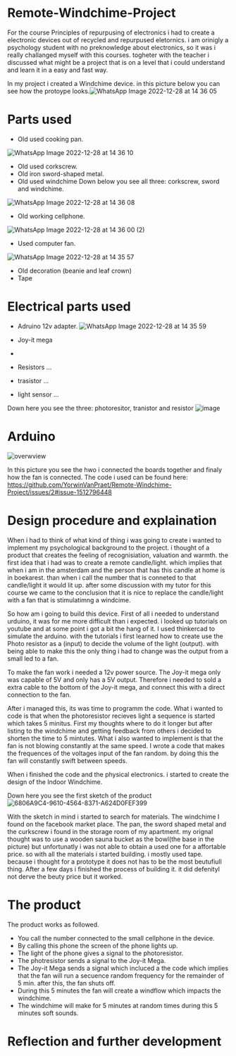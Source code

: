 # Remote-Windchime-Project

For the course Principles of repurpusing of electronics i had to create a electronic devices out of recycled and repurpused eletornics. 
i am orinigly a psychology student with no preknowledge about electronics, so it was i really challanged myself with this courses. 
togheter with the teacher i discussed what might be a project that is on a level that i could understand and learn it in a easy and fast way.

In my project i created a Windchime device. in this picture below you can see how the protoype looks.![WhatsApp Image 2022-12-28 at 14 36 05](https://user-images.githubusercontent.com/121553579/209814721-6d9a0c35-7d71-42e9-a177-73df867d03d9.jpeg)

# Parts used

- Old used cooking pan.

![WhatsApp Image 2022-12-28 at 14 36 10](https://user-images.githubusercontent.com/121553579/209816692-9450c4c7-0f04-4d24-8177-716842147d89.jpeg)

- Old used corkscrew.
- Old iron sword-shaped metal.
- Old used windchime 
Down below you see all three: corkscrew, sword and windchime.

![WhatsApp Image 2022-12-28 at 14 36 08](https://user-images.githubusercontent.com/121553579/209816564-32651d87-b8fb-4667-bbbe-6a6186f93c74.jpeg)

- Old working cellphone.

![WhatsApp Image 2022-12-28 at 14 36 00 (2)](https://user-images.githubusercontent.com/121553579/209816704-b6c4a25c-c5c1-4840-aa46-9d5d3ae7301c.jpeg)

- Used computer fan.

![WhatsApp Image 2022-12-28 at 14 35 57](https://user-images.githubusercontent.com/121553579/209816485-8e425b6a-dd06-4d2e-bc2f-d9a0934e4bfe.jpeg)

- Old decoration (beanie and leaf crown)
- Tape

# Electrical parts used

- Adruino 12v adapter. 
![WhatsApp Image 2022-12-28 at 14 35 59](https://user-images.githubusercontent.com/121553579/209816395-46ab2d93-5781-4f0a-a46e-ad047a4cd7c0.jpeg)

- Joy-it mega
- 

- Resistors ...
- trasistor ...
- light sensor ...

Down here you see the three: photoresitor, tranistor and resistor
![image](https://user-images.githubusercontent.com/121553579/209834156-413e4426-be45-44be-9163-e2733aeaeb7c.png)



# Arduino 
![overwview](https://user-images.githubusercontent.com/121553579/209814876-22cf98eb-8fba-4687-8494-975da17d1075.jpeg)

In this picture you see the hwo i connected the boards together and finaly how the fan is connected.
The code i used can be found here:  https://github.com/YorwinVanPraet/Remote-Windchime-Project/issues/2#issue-1512796448





# Design procedure and explaination


When i had to think of what kind of thing i was going to create i wanted to implement my psychological background to the project.
i thought of a product that creates the feeling of recognisiation, valuation and warmth.
the first idea that i had was to create a remote candle/light. which implies that when i am in the amsterdam and the person that has this candle at home is in boekarest.
than when i call the number that is conneted to that candle/light it would lit up.
after some discussion with my tutor for this course we came to the conclusion that it is nice to replace the candle/light with a fan that is stimulatimng a windcime.

So how am i going to build this device. First of all i needed to understand urduino, it was for me more difficult than i expected. i looked up tutorials on youtube and at some point i got a bit the hang of it. I used thinkercad to simulate the arduino. with the tutorials i first learned how to create use the Photo resistor as a (input) to decide the volume of the light (output). with being able to make this the only thing i had to change was the output from a small led to a fan. 
  
  To make the fan work i needed a 12v power source. The Joy-it mega only was capable of 5V and only has a 5V output. Therefore i needed to sold a extra cable to the bottom of the Joy-it mega, and connect this with a direct connection to the fan. 
   
   After i managed this, its was time to programm the code. What i wanted to code is that when the photoresistor recieves light a sequence is started which takes 5 minitus. First my thoughts where to do it longer but after listing to the windchime and getting feedback from others i decided to shorten the time to 5 mintutes. What i also wanted to implement is that the fan is not blowing constantly at the same speed. I wrote a code that makes the frequences of the voltages input of the fan random. by doing this the fan will constantly swift between speeds.
   
When i finished the code and the physical electronics. i started to create the design of the Indoor Windchime.

Down here you see the first sketch of the product
![6806A9C4-9610-4564-8371-A624D0FEF399](https://user-images.githubusercontent.com/121553579/209830583-4187ba1a-4e12-4192-acb5-dab1ab316ba4.jpg)

With the sketch in mind i started to search for materials. The windchime I found on the facebook market place. The pan, the sword shaped metal and the curkscrew i found in the storage room of my apartment. my orignal thought was to use a wooden sauna bucket as the bowl(the base in the picture) but unfortunatly i was not able to obtain a used one for a affortable price. so with all the materials i started building. i mostly used tape. because i thought for a prototype it does not has to be the most beutufiull thing. After a few days i finished the process of building it. it did defenityl not derve the beuty price but it worked. 

   
   

# The product

The product works as followed.
- You call the number connected to the small cellphone in the device.
- By calling this phone the screen of the phone lights up.
- The light of the phone gives a signal to the photoresistor.
- The photresistor sends a signal to the Joy-it Mega.
- The Joy-it Mega sends a signal which incluced a the code which implies that the fan will run a secuence random frequency for the remainder of 5 min.       after this, the fan shuts off.
- During this 5 minutes the fan will create a windflow which impacts the windchime.
- The windchime will make for 5 minutes at random times during this 5 minutes soft sounds.


# Reflection and further development




